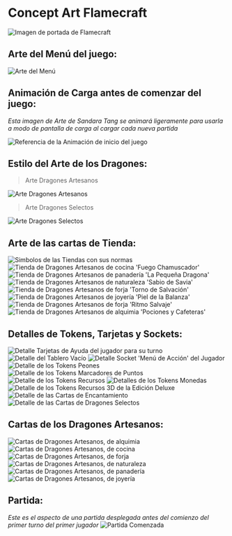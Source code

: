 # **Concept Art Flamecraft**

<img src="../images/flamecraft_portada.jpg" alt="Imagen de portada de Flamecraft">


## Arte del Menú del juego:

<img src="../images/Menu.jpg" alt="Arte del Menú">


## Animación de Carga antes de comenzar del juego:
*Esta imagen de Arte de Sandara Tang se animará ligeramente para usarla a modo de pantalla de carga al cargar cada nueva partida*

<img src="../images/IntroducciónDelJuego.jpg" alt="Referencia de la Animación de inicio del juego">


## Estilo del Arte de los Dragones:
> Arte Dragones Artesanos
<img src="../images/ArtDragonesArtesanos.jpg" alt="Arte Dragones Artesanos">

> Arte Dragones Selectos
<img src="../images/ArtDragonesSelectos.jpg" alt="Arte Dragones Selectos">


## Arte de las cartas de Tienda:

<img src="../images/Tiendas_Simbolos.JPG" alt="Simbolos de las Tiendas con sus normas">

<img src="../images/Tienda_FuegoChamuscador.jpg" alt="Tienda de Dragones Artesanos de cocina 'Fuego Chamuscador'">

<img src="../images/Tienda_LaPequeñaDragona.jpg" alt="Tienda de Dragones Artesanos de panadería 'La Pequeña Dragona'">

<img src="../images/Tienda_SabioDeSavia.jpg" alt="Tienda de Dragones Artesanos de naturaleza 'Sabio de Savia'">

<img src="../images/Tienda_TornodeSalvación.jpg" alt="Tienda de Dragones Artesanos de forja 'Torno de Salvación'">

<img src="../images/Tienda_PielDeLaBalanza.jpg" alt="Tienda de Dragones Artesanos de joyería 'Piel de la Balanza'">

<img src="../images/Tienda_RitmoSalvaje.jpg" alt="Tienda de Dragones Artesanos de forja 'Ritmo Salvaje'">

<img src="../images/Tienda_PocionesYCafeteras.jpg" alt="Tienda de Dragones Artesanos de alquimia 'Pociones y Cafeteras'">


## Detalles de Tokens, Tarjetas y Sockets:

<img src="../images/FlamecraftTarjetasDeAyuda.jpg" alt="Detalle Tarjetas de Ayuda del jugador para su turno">

<img src="../images/FlamecraftTablero.jpg" alt="Detalle del Tablero Vacío">

<img src="../images/FlamecraftSockets.jpg" alt="Detalle Socket 'Menú de Acción' del Jugador">

<img src="../images/FlamecraftPeones.jpg" alt="Detalle de los Tokens Peones">

<img src="../images/FlamecraftMarcadoresPuntos.jpg" alt="Detalle de los Tokens Marcadores de Puntos">

<img src="../images/FlamecraftRecursos.jpg" alt="Detalle de los Tokens Recursos">

<img src="../images/FlamecraftMonedas.jpg" alt="Detalles de los Tokens Monedas">

<img src="../images/Tokens3D.jpg" alt="Detalle de los Tokens Recursos 3D de la Edición Deluxe">

<img src="../images/FlamecraftEncantamientos.jpg" alt="Detalle de las Cartas de Encantamiento">

<img src="../images/FlamecraftDragonesSelectos.jpg" alt="Detalle de las Cartas de Dragones Selectos">


## Cartas de los Dragones Artesanos:

<img src="../images/DragonesAlquimista.jpg" alt="Cartas de Dragones Artesanos, de alquimia">

<img src="../images/DragonesBarbacoa.jpg" alt="Cartas de Dragones Artesanos, de cocina">

<img src="../images/DragonesForja.jpg" alt="Cartas de Dragones Artesanos, de forja">

<img src="../images/DragonesHoja.jpg" alt="Cartas de Dragones Artesanos, de naturaleza">

<img src="../images/DragonesPanadero.jpg" alt="Cartas de Dragones Artesanos, de panadería">

<img src="../images/DragonesJoya.jpg" alt="Cartas de Dragones Artesanos, de joyería">


## Partida:

*Este es el aspecto de una partida desplegada antes del comienzo del primer turno del primer jugador*
<img src="../images/PartidaPreparada.jpg" alt="Partida Comenzada">